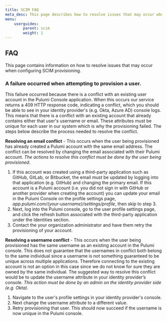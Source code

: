 ```yaml
---
title: SCIM FAQ
meta_desc: This page describes how to resolve issues that may occur when configuring SCIM provisioning
menu:
    userguides:
        parent: scim
        weight: 1
---
```


## FAQ

This page contains information on how to resolve issues that may occur when configuring SCIM provisioning.

### A failure occurred when attempting to provision a user.

This failure occurred because there is a conflict with an existing user account in the Pulumi Console application. When this occurs our service returns a 409 HTTP response code, indicating a conflict, which you should be able to see in your identity provider's (e.g. Okta, Azure AD) console logs. This means that there is a conflict with an existing account that already contains either that user's username or email. These attributes must be unique for each user in our system which is why the provisioning failed. The steps below describe the process needed to resolve the conflict.

**Resolving an email conflict** - This occurs when the user being provisioned has already created a Pulumi account with the same email address. The conflict can be resolved by changing the email associated with their Pulumi account. _The actions to resolve this conflict must be done by the user being provisioned_.

1. If this account was created using a third-party application such as GitHub, GitLab, or Bitbucket, the email must be updated by logging into that application (e.g. GitHub) and changing the primary email. If this account is a Pulumi account (i.e. you did not sign in with GitHub or another provider when creating the account) you can update your email in the Pulumi Console on the profile settings page, _app.pulumi.com/{your-username}/settings/profile_, then skip to step 3.
2. Next, log into the Pulumi console, go to the user profile settings page, and click the refresh button associated with the third-party application under the Identities section.
3. Contact the your organization administrator and have them retry the provisioning of your account.

**Resolving a username conflict** - This occurs when the user being provisioned has the same username as an existing account in the Pulumi console. This does not guarantee that the usernames in conflict both belong to the same individual since a username is not something guaranteed to be unique across multiple applications. Therefore connecting to the existing account is not an option in this case since we do not know for sure they are owned by the same individual. The suggested way to resolve this conflict would be to update the username attribute in your identity provider’s console. _This action must be done by an admin on the identity provider side (e.g. Okta)_.

1. Navigate to the user's profile settings in your identity provider's console.
2. Next change the username attribute to a different value.
3. Retry provisioning that user. This should now succeed if the username is now unique in the Pulumi console.
